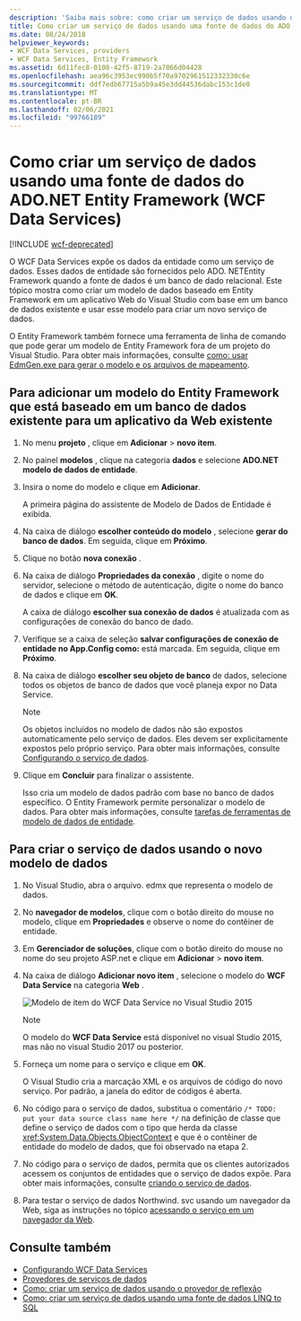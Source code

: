 ```yaml
---
description: 'Saiba mais sobre: como criar um serviço de dados usando uma fonte de dados do ADO.NET Entity Framework (WCF Data Services)'
title: Como criar um serviço de dados usando uma fonte de dados do ADO.NET Entity Framework (WCF Data Services)
ms.date: 08/24/2018
helpviewer_keywords:
- WCF Data Services, providers
- WCF Data Services, Entity Framework
ms.assetid: 6d11fec8-0108-42f5-8719-2a7866d04428
ms.openlocfilehash: aea96c3953ec990b5f70a9702961512332330c6e
ms.sourcegitcommit: ddf7edb67715a5b9a45e3dd44536dabc153c1de0
ms.translationtype: MT
ms.contentlocale: pt-BR
ms.lasthandoff: 02/06/2021
ms.locfileid: "99766189"
---
```

# <a name="how-to-create-a-data-service-using-an-adonet-entity-framework-data-source-wcf-data-services"></a>Como criar um serviço de dados usando uma fonte de dados do ADO.NET Entity Framework (WCF Data Services)

[!INCLUDE [wcf-deprecated](~/includes/wcf-deprecated.md)]

O WCF Data Services expõe os dados da entidade como um serviço de dados. Esses dados de entidade são fornecidos pelo ADO. NETEntity Framework quando a fonte de dados é um banco de dado relacional. Este tópico mostra como criar um modelo de dados baseado em Entity Framework em um aplicativo Web do Visual Studio com base em um banco de dados existente e usar esse modelo para criar um novo serviço de dados.

O Entity Framework também fornece uma ferramenta de linha de comando que pode gerar um modelo de Entity Framework fora de um projeto do Visual Studio. Para obter mais informações, consulte [como: usar EdmGen.exe para gerar o modelo e os arquivos de mapeamento](../adonet/ef/how-to-use-edmgen-exe-to-generate-the-model-and-mapping-files.md).

## <a name="to-add-an-entity-framework-model-that-is-based-on-an-existing-database-to-an-existing-web-application"></a>Para adicionar um modelo do Entity Framework que está baseado em um banco de dados existente para um aplicativo da Web existente

1. No menu **projeto** , clique em **Adicionar**  >  **novo item**.

2. No painel **modelos** , clique na categoria **dados** e selecione **ADO.NET modelo de dados de entidade**.

3. Insira o nome do modelo e clique em **Adicionar**.

     A primeira página do assistente de Modelo de Dados de Entidade é exibida.

4. Na caixa de diálogo **escolher conteúdo do modelo** , selecione **gerar do banco de dados**. Em seguida, clique em **Próximo**.

5. Clique no botão **nova conexão** .

6. Na caixa de diálogo **Propriedades da conexão** , digite o nome do servidor, selecione o método de autenticação, digite o nome do banco de dados e clique em **OK**.

     A caixa de diálogo **escolher sua conexão de dados** é atualizada com as configurações de conexão do banco de dado.

7. Verifique se a caixa de seleção **salvar configurações de conexão de entidade no App.Config como:** está marcada. Em seguida, clique em **Próximo**.

8. Na caixa de diálogo **escolher seu objeto de banco** de dados, selecione todos os objetos de banco de dados que você planeja expor no Data Service.

    > [!NOTE]
    > Os objetos incluídos no modelo de dados não são expostos automaticamente pelo serviço de dados. Eles devem ser explicitamente expostos pelo próprio serviço. Para obter mais informações, consulte [Configurando o serviço de dados](configuring-the-data-service-wcf-data-services.md).

9. Clique em **Concluir** para finalizar o assistente.

     Isso cria um modelo de dados padrão com base no banco de dados específico. O Entity Framework permite personalizar o modelo de dados. Para obter mais informações, consulte [tarefas de ferramentas de modelo de dados de entidade](/previous-versions/dotnet/netframework-4.0/bb738480(v=vs.100)).

## <a name="to-create-the-data-service-by-using-the-new-data-model"></a>Para criar o serviço de dados usando o novo modelo de dados

1. No Visual Studio, abra o arquivo. edmx que representa o modelo de dados.

2. No **navegador de modelos**, clique com o botão direito do mouse no modelo, clique em **Propriedades** e observe o nome do contêiner de entidade.

3. Em **Gerenciador de soluções**, clique com o botão direito do mouse no nome do seu projeto ASP.net e clique em **Adicionar**  >  **novo item**.

4. Na caixa de diálogo **Adicionar novo item** , selecione o modelo do **WCF Data Service** na categoria **Web** .

   ![Modelo de item do WCF Data Service no Visual Studio 2015](./media/wcf-data-service-item-template.png)

   > [!NOTE]
   > O modelo do **WCF Data Service** está disponível no visual Studio 2015, mas não no visual Studio 2017 ou posterior.

5. Forneça um nome para o serviço e clique em **OK**.

     O Visual Studio cria a marcação XML e os arquivos de código do novo serviço. Por padrão, a janela do editor de códigos é aberta.

6. No código para o serviço de dados, substitua o comentário `/* TODO: put your data source class name here */` na definição de classe que define o serviço de dados com o tipo que herda da classe <xref:System.Data.Objects.ObjectContext> e que é o contêiner de entidade do modelo de dados, que foi observado na etapa 2.

7. No código para o serviço de dados, permita que os clientes autorizados acessem os conjuntos de entidades que o serviço de dados expõe. Para obter mais informações, consulte [criando o serviço de dados](creating-the-data-service.md).

8. Para testar o serviço de dados Northwind. svc usando um navegador da Web, siga as instruções no tópico [acessando o serviço em um navegador da Web](accessing-the-service-from-a-web-browser-wcf-data-services-quickstart.md).

## <a name="see-also"></a>Consulte também

- [Configurando WCF Data Services](defining-wcf-data-services.md)
- [Provedores de serviços de dados](data-services-providers-wcf-data-services.md)
- [Como: criar um serviço de dados usando o provedor de reflexão](create-a-data-service-using-rp-wcf-data-services.md)
- [Como: criar um serviço de dados usando uma fonte de dados LINQ to SQL](create-a-data-service-using-linq-to-sql-wcf.md)
